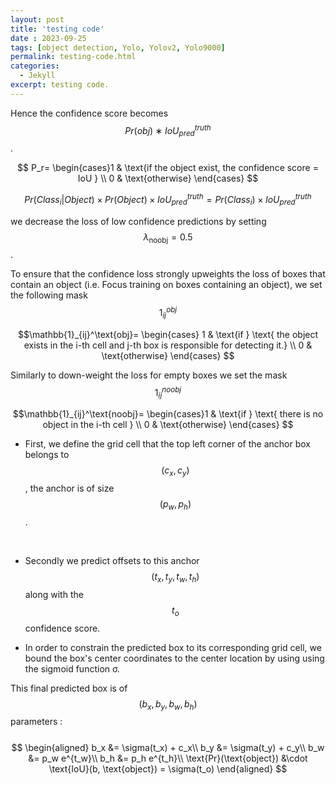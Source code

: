 ```yaml
---
layout: post
title: 'testing code'
date : 2023-09-25
tags: [object detection, Yolo, Yolov2, Yolo9000]
permalink: testing-code.html
categories: 
  - Jekyll
excerpt: testing code.
---
```


Hence the confidence score becomes $$Pr(obj) ∗ IoU^{ truth}_{ pred}$$.

 
$$
 P_r= \begin{cases}1
 & \text{if the object exist, the confidence score = IoU }  \\
 0 & \text{otherwise}  
\end{cases}
$$




$$ Pr(Class_i |Object) \times Pr(Object) \times IoU^{ truth}_{ pred} = Pr(Class_i ) \times IoU^{ truth}_{ pred} $$


we decrease the loss of low confidence predictions by setting $$\lambda_\text{noobj} = 0.5$$.

To ensure that the confidence loss strongly upweights the loss of boxes that contain an object (i.e. Focus training on boxes containing an object), we set the following mask $$1^{ obj}_{ij}$$

$$\mathbb{1}_{ij}^\text{obj}= \begin{cases} 1 & \text{if } \text{ the object exists in the i-th cell and j-th box is responsible for detecting it.} \\ 0 & \text{otherwise} \end{cases} $$

Similarly to down-weight the loss for empty boxes we set the mask $$1^{noobj}_{ij}$$

$$\mathbb{1}_{ij}^\text{noobj}= \begin{cases}1 & \text{if } \text{ there is no object in the i-th cell } \\  0 & \text{otherwise} \end{cases} $$



* First, we define the grid cell that the top left corner of the anchor box belongs to $$(c_x, c_y)$$, the anchor is of size $$(p_w, p_h)$$.

    <br /> 
* Secondly we predict offsets to this anchor $$(t_x, t_y, t_w, t_h)$$ along with the $$t_o$$ confidence score.
    <br /> 
    
* In order to constrain the predicted box to its corresponding grid cell, we bound the box's center coordinates to the center location by using using the sigmoid function σ.
    
This final predicted box is of $$(b_x, b_y, b_w, b_h)$$ parameters :
<br /> 
<br /> 
$$
\begin{aligned} b_x &= \sigma(t_x) + c_x\\
    b_y &= \sigma(t_y) + c_y\\ b_w &= p_w e^{t_w}\\
    b_h &= p_h e^{t_h}\\
    \text{Pr}(\text{object}) &\cdot \text{IoU}(b, \text{object}) = \sigma(t_o) \end{aligned}
$$

